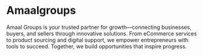 # Amaalgroups
Amaal Groups is your trusted partner for growth—connecting businesses, buyers, and sellers through innovative solutions. From eCommerce services to product sourcing and digital support, we empower entrepreneurs with tools to succeed. Together, we build opportunities that inspire progress.
